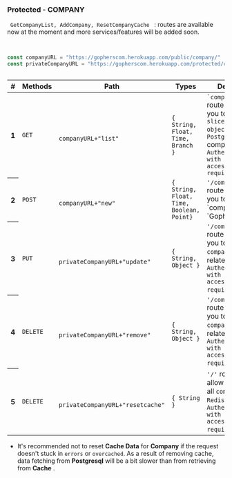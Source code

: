 ### Protected - COMPANY
<code> GetCompanyList, AddCompany, ResetCompanyCache </code> : routes are available now at the moment and more
services/features will be added soon.

##

```go

const companyURL = "https://gopherscom.herokuapp.com/public/company/"
const privateCompanyURL = "https://gopherscom.herokuapp.com/protected/company/"

```
##


<table class="table table-hover">
    <thead>
        <tr>
            <th scope="col">#</th>
            <th scope="col">Methods</th>
            <th scope="col">Path</th>
            <th scope="col">Types</th>
            <th scope="col">Description</th>
        </tr>
    </thead>
    <tbody>
        <tr>
            <th scope="row">1</th>
            <td><code>GET</code></td>
            <td>
                <code>
                    companyURL+"list"
                </code>
            </td>
            <td><code>{ String, Float, Time, Branch  }</code></td>
            <td> <code>`company/list`</code> route will allow you to fetch <code>slices of company object</code> data from
                <code>Postgresql/Redis</code>
                company.<code>{ Authenitication with valid accessToken is required }</code> </td>
        </tr>
        <tr>
            <th scope="row">2</th>
            <td><code>POST</code></td>
            <td>
                <code>
                companyURL+"new"
                </code>
            </td>
            <td><code>{ String, Float, Time, Boolean, Point}</code></td>
            <td> <code>'/company/new'</code> route will allow you to publish a `company` on `GophersCom`.</td>
        </tr>
        <tr>
            <th scope="row">3</th>
            <td><code>PUT</code></td>
            <td>
                <code>
                privateCompanyURL+"update"
                </code>
            </td>
            <td><code>{ String, Object }</code></td>
            <td> <code>'/company/update'</code> route will allow you to update the <code>company</code> with related <code>{id}</code>. <code>{ Authenitication with valid accessToken is required }</code> . </td>
        </tr>
        <tr>
            <th scope="row">4</th>
            <td><code>DELETE</code></td>
            <td>
                <code>
                privateCompanyURL+"remove"
                </code>
            </td>
            <td><code>{ String, Object }</code></td>
            <td> <code>'/company/update'</code> route will allow you to delete the <code>company</code> with related <code>{id}</code>.<code>{ Authenitication with valid accessToken is required }</code> . </td>
        </tr>
        <tr>
            <th scope="row">5</th>
            <td><code>DELETE</code></td>
            <td>
                <code>
                 privateCompanyURL+"resetcache"
                </code>
            </td>
            <td><code>{ String }</code></td>
            <td> <code>'/'</code> route will allow you to reset all <code>company</code> data in 
                <code>Redis cache</code>.
                <code>{ Authenitication with valid accessToken is required }</code> . </td>
        </tr>
    </tbody>
</table>

- It's recommended not to reset **Cache Data** for **Company** if the request doesn't stuck in `errors` or `overcached`. As a result of removing cache, data fetching from **Postgresql** will be a bit slower than from retrieving from **Cache** .
